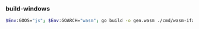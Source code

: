 ### build-windows
```bash
$Env:GOOS="js"; $Env:GOARCH="wasm"; go build -o gen.wasm ./cmd/wasm-iface/gen.go
```